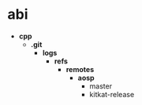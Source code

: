 abi
======
* **cpp**
  * **.git**
    * **logs**
      * **refs**
        * **remotes**
          * **aosp**
            * master
            * kitkat-release
